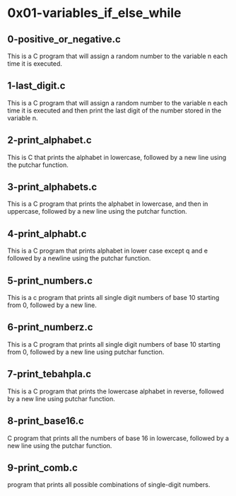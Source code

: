 # 0x01-variables_if_else_while

## 0-positive_or_negative.c
This is a C program that  will assign a random number to the variable n each time it is executed.
## 1-last_digit.c
This is a C program that will assign a random number to the variable n each time it is executed and then print the last digit of the number stored in the variable n.
## 2-print_alphabet.c
This is C that  prints the alphabet in lowercase, followed by a new line using the putchar function.
## 3-print_alphabets.c
This is a C program that prints the alphabet in lowercase, and then in uppercase, followed by a new line using the putchar function.
## 4-print_alphabt.c
This is a C program that prints alphabet in lower case except q and e followed by a newline using the putchar function.
## 5-print_numbers.c
This is a c program that prints all single digit numbers of base 10 starting from 0, followed by a new line.
## 6-print_numberz.c
This is a C program that prints all single digit numbers of base 10 starting from 0, followed by a new line using putchar function.
## 7-print_tebahpla.c
This is a C program that prints the lowercase alphabet in reverse, followed by a new line using putchar function.
## 8-print_base16.c
C program that  prints all the numbers of base 16 in lowercase, followed by a new line using the putchar function.
## 9-print_comb.c
program that prints all possible combinations of single-digit numbers.
